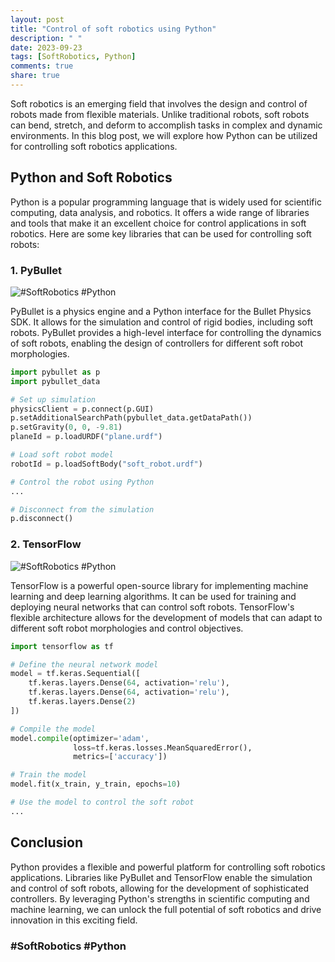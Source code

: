 ```yaml
---
layout: post
title: "Control of soft robotics using Python"
description: " "
date: 2023-09-23
tags: [SoftRobotics, Python]
comments: true
share: true
---
```


Soft robotics is an emerging field that involves the design and control of robots made from flexible materials. Unlike traditional robots, soft robots can bend, stretch, and deform to accomplish tasks in complex and dynamic environments. In this blog post, we will explore how Python can be utilized for controlling soft robotics applications.

## Python and Soft Robotics

Python is a popular programming language that is widely used for scientific computing, data analysis, and robotics. It offers a wide range of libraries and tools that make it an excellent choice for control applications in soft robotics. Here are some key libraries that can be used for controlling soft robots:

### 1. PyBullet
![#SoftRobotics #Python](image:pybullet.png)

PyBullet is a physics engine and a Python interface for the Bullet Physics SDK. It allows for the simulation and control of rigid bodies, including soft robots. PyBullet provides a high-level interface for controlling the dynamics of soft robots, enabling the design of controllers for different soft robot morphologies.

```python
import pybullet as p
import pybullet_data

# Set up simulation
physicsClient = p.connect(p.GUI)
p.setAdditionalSearchPath(pybullet_data.getDataPath())
p.setGravity(0, 0, -9.81)
planeId = p.loadURDF("plane.urdf")

# Load soft robot model
robotId = p.loadSoftBody("soft_robot.urdf")

# Control the robot using Python
...

# Disconnect from the simulation
p.disconnect()
```

### 2. TensorFlow
![#SoftRobotics #Python](image:tensorflow.png)

TensorFlow is a powerful open-source library for implementing machine learning and deep learning algorithms. It can be used for training and deploying neural networks that can control soft robots. TensorFlow's flexible architecture allows for the development of models that can adapt to different soft robot morphologies and control objectives.

```python
import tensorflow as tf

# Define the neural network model
model = tf.keras.Sequential([
    tf.keras.layers.Dense(64, activation='relu'),
    tf.keras.layers.Dense(64, activation='relu'),
    tf.keras.layers.Dense(2)
])

# Compile the model
model.compile(optimizer='adam',
              loss=tf.keras.losses.MeanSquaredError(),
              metrics=['accuracy'])

# Train the model
model.fit(x_train, y_train, epochs=10)

# Use the model to control the soft robot
...
```

## Conclusion

Python provides a flexible and powerful platform for controlling soft robotics applications. Libraries like PyBullet and TensorFlow enable the simulation and control of soft robots, allowing for the development of sophisticated controllers. By leveraging Python's strengths in scientific computing and machine learning, we can unlock the full potential of soft robotics and drive innovation in this exciting field.

### #SoftRobotics #Python